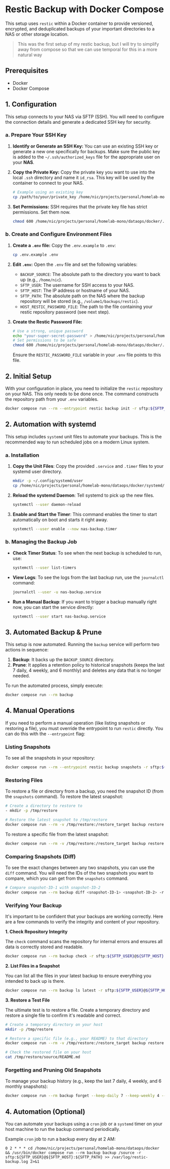 # Restic Backup with Docker Compose

This setup uses `restic` within a Docker container to provide versioned, encrypted, and deduplicated backups of your important directories to a NAS or other storage location.

> This was the first setup of my restic backup, but I will try to simplify away from compose so that we can use temporal for this in a more natural way

## Prerequisites

- Docker
- Docker Compose

## 1. Configuration

This setup connects to your NAS via SFTP (SSH). You will need to configure the connection details and generate a dedicated SSH key for security.

### a. Prepare Your SSH Key

1. **Identify or Generate an SSH Key:** You can use an existing SSH key or generate a new one specifically for backups. Make sure the public key is added to the `~/.ssh/authorized_keys` file for the appropriate user on your **NAS**.

2. **Copy the Private Key:** Copy the private key you want to use into the local `.ssh` directory and name it `id_rsa`. This key will be used by the container to connect to your NAS.

   ```bash
   # Example using an existing key
   cp /path/to/your/private_key /home/nic/projects/personal/homelab-mono/dataops/docker/.ssh/id_rsa
   ```

3. **Set Permissions:** SSH requires that the private key file has strict permissions. Set them now.

   ```bash
   chmod 600 /home/nic/projects/personal/homelab-mono/dataops/docker/.ssh/id_rsa
   ```

### b. Create and Configure Environment Files

1. **Create a `.env` file:** Copy the `.env.example` to `.env`:

   ```bash
   cp .env.example .env
   ```

2. **Edit `.env`:** Open the `.env` file and set the following variables:

   - `BACKUP_SOURCE`: The absolute path to the directory you want to back up (e.g., `/home/nic`).
   - `SFTP_USER`: The username for SSH access to your NAS.
   - `SFTP_HOST`: The IP address or hostname of your NAS.
   - `SFTP_PATH`: The absolute path on the NAS where the backup repository will be stored (e.g., `/volume1/backups/restic`).
   - `HOST_RESTIC_PASSWORD_FILE`: The path to the file containing your restic repository password (see next step).

3. **Create the Restic Password File:**

   ```bash
   # Use a strong, unique password
   echo "your-super-secret-password" > /home/nic/projects/personal/homelab-mono/dataops/docker/.restic-password
   # Set permissions to be safe
   chmod 600 /home/nic/projects/personal/homelab-mono/dataops/docker/.restic-password
   ```

   Ensure the `RESTIC_PASSWORD_FILE` variable in your `.env` file points to this file.

## 2. Initial Setup

With your configuration in place, you need to initialize the `restic` repository on your NAS. This only needs to be done once. The command constructs the repository path from your `.env` variables.

```bash
docker compose run --rm --entrypoint restic backup init -r sftp:${SFTP_USER}@${SFTP_HOST}:${SFTP_PATH}
```

## 2. Automation with systemd

This setup includes `systemd` unit files to automate your backups. This is the recommended way to run scheduled jobs on a modern Linux system.

### a. Installation

1. **Copy the Unit Files**: Copy the provided `.service` and `.timer` files to your systemd user directory.

   ```bash
   mkdir -p ~/.config/systemd/user
   cp /home/nic/projects/personal/homelab-mono/dataops/docker/systemd/nas-backup.* ~/.config/systemd/user/
   ```

2. **Reload the systemd Daemon**: Tell systemd to pick up the new files.

   ```bash
   systemctl --user daemon-reload
   ```

3. **Enable and Start the Timer**: This command enables the timer to start automatically on boot and starts it right away.

   ```bash
   systemctl --user enable --now nas-backup.timer
   ```

### b. Managing the Backup Job

- **Check Timer Status**: To see when the next backup is scheduled to run, use:

  ```bash
  systemctl --user list-timers
  ```

- **View Logs**: To see the logs from the last backup run, use the `journalctl` command:

  ```bash
  journalctl --user -u nas-backup.service
  ```

- **Run a Manual Backup**: If you want to trigger a backup manually right now, you can start the service directly:

  ```bash
  systemctl --user start nas-backup.service
  ```

## 3. Automated Backup & Prune

This setup is now automated. Running the `backup` service will perform two actions in sequence:

1. **Backup**: It backs up the `BACKUP_SOURCE` directory.
2. **Prune**: It applies a retention policy to historical snapshots (keeps the last 7 daily, 4 weekly, and 6 monthly) and deletes any data that is no longer needed.

To run the automated process, simply execute:

```bash
docker compose run --rm backup
```

## 4. Manual Operations

If you need to perform a manual operation (like listing snapshots or restoring a file), you must override the entrypoint to run `restic` directly. You can do this with the `--entrypoint` flag:

### Listing Snapshots

To see all the snapshots in your repository:

```bash
docker compose run --rm --entrypoint restic backup snapshots -r sftp:${SFTP_USER}@${SFTP_HOST}:${SFTP_PATH}
```

### Restoring Files

To restore a file or directory from a backup, you need the snapshot ID (from the `snapshots` command). To restore the latest snapshot:

```bash
# Create a directory to restore to
- mkdir -p /tmp/restore

# Restore the latest snapshot to /tmp/restore
docker compose run --rm -v /tmp/restore:/restore_target backup restore latest --target /restore_target -r sftp:${SFTP_USER}@${SFTP_HOST}:${SFTP_PATH}
```

To restore a specific file from the latest snapshot:

```bash
docker compose run --rm -v /tmp/restore:/restore_target backup restore latest --target /restore_target --path "/source/path/to/your/file" -r sftp:${SFTP_USER}@${SFTP_HOST}:${SFTP_PATH}
```

### Comparing Snapshots (Diff)

To see the exact changes between any two snapshots, you can use the `diff` command. You will need the IDs of the two snapshots you want to compare, which you can get from the `snapshots` command.

```bash
# Compare snapshot-ID-1 with snapshot-ID-2
docker compose run --rm backup diff <snapshot-ID-1> <snapshot-ID-2> -r sftp:${SFTP_USER}@${SFTP_HOST}:${SFTP_PATH}
```

### Verifying Your Backup

It's important to be confident that your backups are working correctly. Here are a few commands to verify the integrity and content of your repository.

**1. Check Repository Integrity**

The `check` command scans the repository for internal errors and ensures all data is correctly stored and readable.

```bash
docker compose run --rm backup check -r sftp:${SFTP_USER}@${SFTP_HOST}:${SFTP_PATH}
```

**2. List Files in a Snapshot**

You can list all the files in your latest backup to ensure everything you intended to back up is there.

```bash
docker compose run --rm backup ls latest -r sftp:${SFTP_USER}@${SFTP_HOST}:${SFTP_PATH}
```

**3. Restore a Test File**

The ultimate test is to restore a file. Create a temporary directory and restore a single file to confirm it's readable and correct.

```bash
# Create a temporary directory on your host
mkdir -p /tmp/restore

# Restore a specific file (e.g., your README) to that directory
docker compose run --rm -v /tmp/restore:/restore_target backup restore latest --target /restore_target --path "/source/README.md" -r sftp:${SFTP_USER}@${SFTP_HOST}:${SFTP_PATH}

# Check the restored file on your host
cat /tmp/restore/source/README.md
```

### Forgetting and Pruning Old Snapshots

To manage your backup history (e.g., keep the last 7 daily, 4 weekly, and 6 monthly snapshots):

```bash
docker compose run --rm backup forget --keep-daily 7 --keep-weekly 4 --keep-monthly 6 --prune -r sftp:${SFTP_USER}@${SFTP_HOST}:${SFTP_PATH}
```

## 4. Automation (Optional)

You can automate your backups using a `cron` job or a `systemd` timer on your host machine to run the backup command periodically.

Example `cron` job to run a backup every day at 2 AM:

```cron
0 2 * * * cd /home/nic/projects/personal/homelab-mono/dataops/docker && /usr/bin/docker compose run --rm backup backup /source -r sftp:${SFTP_USER}@${SFTP_HOST}:${SFTP_PATH} >> /var/log/restic-backup.log 2>&1
```
